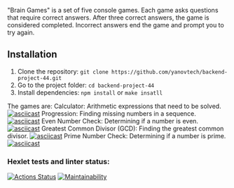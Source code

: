 "Brain Games" is a set of five console games. Each game asks questions that require correct answers. After three correct answers, the game is considered completed. Incorrect answers end the game and prompt you to try again.

## Installation
1. Clone the repository:
```git clone https://github.com/yanovtech/backend-project-44.git```
2. Go to the project folder:
```cd backend-project-44```
3. Install dependencies:
```npm install``` or ```make insatll```

The games are:
Calculator: Arithmetic expressions that need to be solved.
[![asciicast](https://asciinema.org/a/iXA4KkSF1OM7Ux4H4GCMfG3Le.svg)](https://asciinema.org/a/iXA4KkSF1OM7Ux4H4GCMfG3Le)
Progression: Finding missing numbers in a sequence.
[![asciicast](https://asciinema.org/a/vM6PLE34oT3sv93HtqywViPtL.svg)](https://asciinema.org/a/vM6PLE34oT3sv93HtqywViPtL)
Even Number Check: Determining if a number is even.
[![asciicast](https://asciinema.org/a/hu2ynlGZwJRZXSpNxjDlABBz3.svg)](https://asciinema.org/a/hu2ynlGZwJRZXSpNxjDlABBz3)
Greatest Common Divisor (GCD): Finding the greatest common divisor.
[![asciicast](https://asciinema.org/a/fR89LKxUBeHw2iG5XtvEYkDPP.svg)](https://asciinema.org/a/fR89LKxUBeHw2iG5XtvEYkDPP)
Prime Number Check: Determining if a number is prime.
[![asciicast](https://asciinema.org/a/jLxdboSNzp1J3lGpBZGtQpvBH.svg)](https://asciinema.org/a/jLxdboSNzp1J3lGpBZGtQpvBH)

### Hexlet tests and linter status:
[![Actions Status](https://github.com/yanovtech/backend-project-44/actions/workflows/hexlet-check.yml/badge.svg)](https://github.com/yanovtech/backend-project-44/actions)
[![Maintainability](https://api.codeclimate.com/v1/badges/21f5e1c0c1e53889017f/maintainability)](https://codeclimate.com/github/yanovtech/backend-project-44/maintainability)
